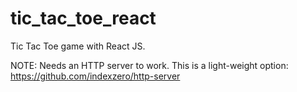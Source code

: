 # tic_tac_toe_react

Tic Tac Toe game with React JS.

NOTE: Needs an HTTP server to work. This is a light-weight option: https://github.com/indexzero/http-server
